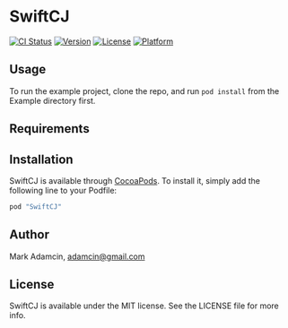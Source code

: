 # SwiftCJ

[![CI Status](http://img.shields.io/travis/adamcin/SwiftCJ.svg?style=flat)](https://travis-ci.org/adamcin/SwiftCJ)
[![Version](https://img.shields.io/cocoapods/v/SwiftCJ.svg?style=flat)](http://cocoapods.org/pods/SwiftCJ)
[![License](https://img.shields.io/cocoapods/l/SwiftCJ.svg?style=flat)](http://cocoapods.org/pods/SwiftCJ)
[![Platform](https://img.shields.io/cocoapods/p/SwiftCJ.svg?style=flat)](http://cocoapods.org/pods/SwiftCJ)

## Usage

To run the example project, clone the repo, and run `pod install` from the Example directory first.

## Requirements

## Installation

SwiftCJ is available through [CocoaPods](http://cocoapods.org). To install
it, simply add the following line to your Podfile:

```ruby
pod "SwiftCJ"
```

## Author

Mark Adamcin, adamcin@gmail.com

## License

SwiftCJ is available under the MIT license. See the LICENSE file for more info.
